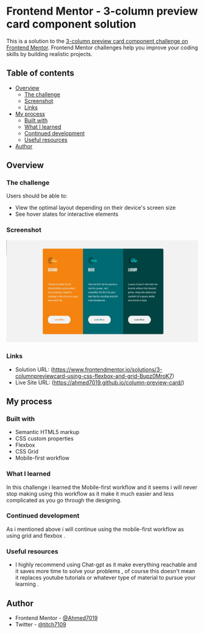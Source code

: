 # Frontend Mentor - 3-column preview card component solution

This is a solution to the [3-column preview card component challenge on Frontend Mentor](https://www.frontendmentor.io/challenges/3column-preview-card-component-pH92eAR2-). Frontend Mentor challenges help you improve your coding skills by building realistic projects.

## Table of contents

- [Overview](#overview)
  - [The challenge](#the-challenge)
  - [Screenshot](#screenshot)
  - [Links](#links)
- [My process](#my-process)
  - [Built with](#built-with)
  - [What I learned](#what-i-learned)
  - [Continued development](#continued-development)
  - [Useful resources](#useful-resources)
- [Author](#author)

## Overview

### The challenge

Users should be able to:

- View the optimal layout depending on their device's screen size
- See hover states for interactive elements

### Screenshot

![](./screenshot.jpg)

### Links

- Solution URL: (https://www.frontendmentor.io/solutions/3-columnpreviewcard-using-css-flexbox-and-grid-Bupz0MroK7)
- Live Site URL: (https://ahmed7019.github.io/column-preview-card/)

## My process

### Built with

- Semantic HTML5 markup
- CSS custom properties
- Flexbox
- CSS Grid
- Mobile-first workflow

### What I learned

In this challenge i learned the Mobile-first workflow and it seems i will never stop making using this workflow as it make it much easier and less complicated as you go through the designing.

### Continued development

As i mentioned above i will continue using the mobile-first workflow as using grid and flexbox .

### Useful resources

- I highly recommend using Chat-gpt as it make everything reachable and it saves more time to solve your problems , of course this doesn't mean it replaces youtube tutorials or whatever type of material to pursue your learning .

## Author

- Frontend Mentor - [@Ahmed7019](https://www.frontendmentor.io/profile/yourusername)
- Twitter - [@titch7109](https://twitter.com/titch7109)
